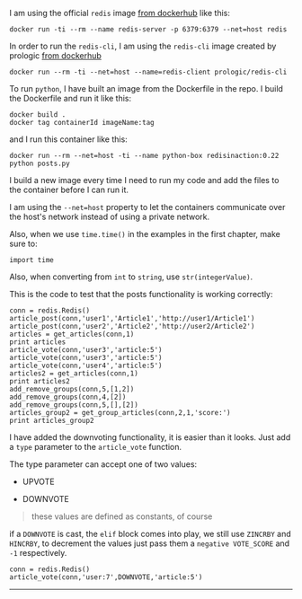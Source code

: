 I am using the official `redis` image [from dockerhub](https://hub.docker.com/_/redis/) like this:

```
docker run -ti --rm --name redis-server -p 6379:6379 --net=host redis
```

In order to run the `redis-cli`, I am using the `redis-cli` image created by prologic [from dockerhub](https://hub.docker.com/r/prologic/redis-cli/)

```
docker run --rm -ti --net=host --name=redis-client prologic/redis-cli
```

To run `python`, I have built an image from the Dockerfile in the repo. I build the Dockerfile and run it like this:

```
docker build .
docker tag containerId imageName:tag
```

and I run this container like this:

```
docker run --rm --net=host -ti --name python-box redisinaction:0.22 python posts.py
```

I build a new image every time I need to run my code and add the files to the container before I can run it.

I am using the `--net=host` property to let the containers communicate over the host's network instead of using a private network.

Also, when we use `time.time()` in the examples in the first chapter, make sure to:

```
import time
```

Also, when converting from `int` to `string`, use `str(integerValue)`.

This is the code to test that the posts functionality is working correctly:

```
conn = redis.Redis()
article_post(conn,'user1','Article1','http://user1/Article1')
article_post(conn,'user2','Article2','http://user2/Article2')
articles = get_articles(conn,1)
print articles
article_vote(conn,'user3','article:5')
article_vote(conn,'user3','article:5')
article_vote(conn,'user4','article:5')
articles2 = get_articles(conn,1)
print articles2
add_remove_groups(conn,5,[1,2])
add_remove_groups(conn,4,[2])
add_remove_groups(conn,5,[],[2])
articles_group2 = get_group_articles(conn,2,1,'score:')
print articles_group2
```

I have added the downvoting functionality, it is easier than it looks. Just add a `type` parameter to the `article_vote` function.

The type parameter can accept one of two values: 

+ UPVOTE

+ DOWNVOTE

> these values are defined as constants, of course

if a `DOWNVOTE` is cast, the `elif` block comes into play, we still use `ZINCRBY` and `HINCRBY`, to decrement the values just pass them a `negative VOTE_SCORE` and `-1` respectively.

```
conn = redis.Redis()
article_vote(conn,'user:7',DOWNVOTE,'article:5')
```
---